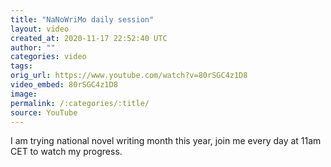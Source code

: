 ```yaml
---
title: "NaNoWriMo daily session"
layout: video
created_at: 2020-11-17 22:52:40 UTC
author: ""
categories: video
tags: 
orig_url: https://www.youtube.com/watch?v=80rSGC4z1D8
video_embed: 80rSGC4z1D8
image:
permalink: /:categories/:title/
source: YouTube
---
```

I am trying national novel writing month this year, join me every day at 11am CET to watch my progress.